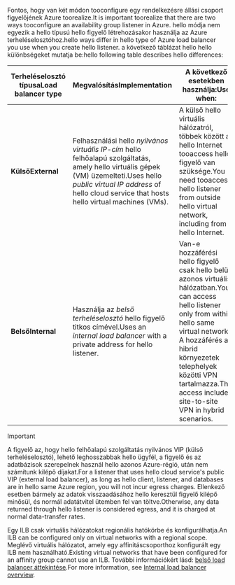 <span data-ttu-id="a5898-101">Fontos, hogy van két módon tooconfigure egy rendelkezésre állási csoport figyelőjének Azure toorealize.</span><span class="sxs-lookup"><span data-stu-id="a5898-101">It is important toorealize that there are two ways tooconfigure an availability group listener in Azure.</span></span> <span data-ttu-id="a5898-102">hello módja nem egyezik a hello típusú hello figyelő létrehozásakor használja az Azure terheléselosztóhoz.</span><span class="sxs-lookup"><span data-stu-id="a5898-102">hello ways differ in hello type of Azure load balancer you use when you create hello listener.</span></span> <span data-ttu-id="a5898-103">a következő táblázat hello hello különbségeket mutatja be:</span><span class="sxs-lookup"><span data-stu-id="a5898-103">hello following table describes hello differences:</span></span>

| <span data-ttu-id="a5898-104">Terheléselosztó típusa</span><span class="sxs-lookup"><span data-stu-id="a5898-104">Load balancer type</span></span> | <span data-ttu-id="a5898-105">Megvalósítás</span><span class="sxs-lookup"><span data-stu-id="a5898-105">Implementation</span></span> | <span data-ttu-id="a5898-106">A következő esetekben használja:</span><span class="sxs-lookup"><span data-stu-id="a5898-106">Use when:</span></span> |
| --- | --- | --- |
| <span data-ttu-id="a5898-107">**Külső**</span><span class="sxs-lookup"><span data-stu-id="a5898-107">**External**</span></span> |<span data-ttu-id="a5898-108">Felhasználási hello *nyilvános virtuális IP-cím* hello felhőalapú szolgáltatás, amely hello virtuális gépek (VM) üzemelteti.</span><span class="sxs-lookup"><span data-stu-id="a5898-108">Uses hello *public virtual IP address* of hello cloud service that hosts hello virtual machines (VMs).</span></span> |<span data-ttu-id="a5898-109">A külső hello virtuális hálózatról, többek között a hello Internet tooaccess hello figyelő van szüksége.</span><span class="sxs-lookup"><span data-stu-id="a5898-109">You need tooaccess hello listener from outside hello virtual network, including from hello Internet.</span></span> |
| <span data-ttu-id="a5898-110">**Belső**</span><span class="sxs-lookup"><span data-stu-id="a5898-110">**Internal**</span></span> |<span data-ttu-id="a5898-111">Használja az *belső terheléselosztó* hello figyelő titkos címével.</span><span class="sxs-lookup"><span data-stu-id="a5898-111">Uses an *internal load balancer* with a private address for hello listener.</span></span> |<span data-ttu-id="a5898-112">Van-e hozzáférési hello figyelő csak hello belül azonos virtuális hálózatban.</span><span class="sxs-lookup"><span data-stu-id="a5898-112">You can access hello listener only from within hello same virtual network.</span></span> <span data-ttu-id="a5898-113">A hozzáférés a hibrid környezetek telephelyek közötti VPN tartalmazza.</span><span class="sxs-lookup"><span data-stu-id="a5898-113">This access includes site-to-site VPN in hybrid scenarios.</span></span> |

> [!IMPORTANT]
> <span data-ttu-id="a5898-114">A figyelő az, hogy hello felhőalapú szolgáltatás nyilvános VIP (külső terheléselosztó), lehető leghosszabbak hello ügyfél, a figyelő és az adatbázisok szerepelnek használ hello azonos Azure-régió, után nem számítunk kilépő díjakat.</span><span class="sxs-lookup"><span data-stu-id="a5898-114">For a listener that uses hello cloud service's public VIP (external load balancer), as long as hello client, listener, and databases are in hello same Azure region, you will not incur egress charges.</span></span> <span data-ttu-id="a5898-115">Ellenkező esetben bármely az adatok visszaadásához hello keresztül figyelő kilépő minősül, és normál adatátvitel ütemben fel van töltve.</span><span class="sxs-lookup"><span data-stu-id="a5898-115">Otherwise, any data returned through hello listener is considered egress, and it is charged at normal data-transfer rates.</span></span> 
> 
> 

<span data-ttu-id="a5898-116">Egy ILB csak virtuális hálózatokat regionális hatókörbe és konfigurálhatja.</span><span class="sxs-lookup"><span data-stu-id="a5898-116">An ILB can be configured only on virtual networks with a regional scope.</span></span> <span data-ttu-id="a5898-117">Meglévő virtuális hálózatot, amely egy affinitáscsoporthoz konfigurált egy ILB nem használható.</span><span class="sxs-lookup"><span data-stu-id="a5898-117">Existing virtual networks that have been configured for an affinity group cannot use an ILB.</span></span> <span data-ttu-id="a5898-118">További információkért lásd: [belső load balancer áttekintése](../articles/load-balancer/load-balancer-internal-overview.md).</span><span class="sxs-lookup"><span data-stu-id="a5898-118">For more information, see [Internal load balancer overview](../articles/load-balancer/load-balancer-internal-overview.md).</span></span>

